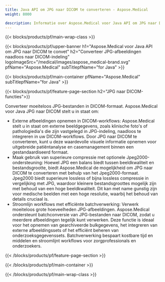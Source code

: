 ```yaml
---
title: Java API om JPG naar DICOM te converteren - Aspose.Medical
weight: 8000

description: Informatie over Aspose.Medical voor Java API om JPG naar DICOM te converteren
---
```


{{< blocks/products/pf/main-wrap-class >}}

{{< blocks/products/pf/upper-banner h1="Aspose.Medical voor Java API om JPG naar DICOM te convet" h2="Converteer JPG-afbeeldingen naadloos naar DICOM-indeling" logoImageSrc="/medical/images/aspose_medical-brand.svg" pfName="Aspose.Medical" subTitlepfName="for Java" >}}

{{< blocks/products/pf/main-container pfName="Aspose.Medical" subTitlepfName="for Java" >}}

{{< blocks/products/pf/feature-page-section h2="JPG naar DICOM-functies">}}

<p>Converteer moeiteloos JPG-bestanden in DICOM-formaat. Aspose.Medical voor Java JPG naar DICOM stelt u in staat om:</p>

<ul>
<li>Externe afbeeldingen opnemen in DICOM-workflows: Aspose.Medical stelt u in staat om externe beeldgegevens, zoals klinische foto's of pathologiedia's die zijn vastgelegd in JPG-indeling, naadloos te integreren in uw DICOM-workflows. Door JPG naar DICOM te converteren, kunt u deze waardevolle visuele informatie opnemen voor uitgebreide patiëntanalyse en casemanagement binnen een gestandaardiseerd formaat.</li>
<li>Maak gebruik van superieure compressie met optionele Jpeg2000-ondersteuning: Hoewel JPG een balans biedt tussen beeldkwaliteit en bestandsgrootte, biedt Aspose.Medical de mogelijkheid om JPG naar DICOM te converteren met behulp van het Jpeg2000-formaat. Jpeg2000 biedt superieure lossless of bijna lossless compressie in vergelijking met JPG, waardoor kleinere bestandsgroottes mogelijk zijn met behoud van een hoge beeldkwaliteit. Dit kan met name gunstig zijn voor medische beelden met een hoge resolutie, waarbij het behoud van details cruciaal is.</li>
<li>Stroomlijn workflows met efficiënte batchverwerking: Verwerk moeiteloos grote hoeveelheden JPG-afbeeldingen. Aspose.Medical ondersteunt batchconversie van JPG-bestanden naar DICOM, zodat u meerdere afbeeldingen tegelijk kunt verwerken. Deze functie is ideaal voor het opnemen van gearchiveerde bulkgegevens, het integreren van externe afbeeldingssets of het efficiënt beheren van onderzoeksgegevenssets. Batchverwerking bespaart kostbare tijd en middelen en stroomlijnt workflows voor zorgprofessionals en onderzoekers.</li>
</ul>

{{< /blocks/products/pf/feature-page-section >}}

{{< /blocks/products/pf/main-container >}}

{{< /blocks/products/pf/main-wrap-class >}}